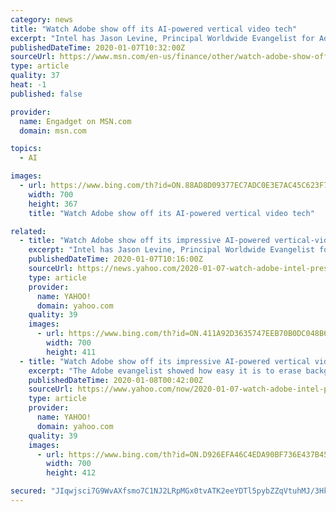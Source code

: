 ```yaml
---
category: news
title: "Watch Adobe show off its AI-powered vertical video tech"
excerpt: "Intel has Jason Levine, Principal Worldwide Evangelist for Adobe Creative Cloud, and his fabulous head of hair to thank for the most entertaining part of its CES press event. The chipmaker's executive VP,"
publishedDateTime: 2020-01-07T10:32:00Z
sourceUrl: https://www.msn.com/en-us/finance/other/watch-adobe-show-off-its-ai-powered-vertical-video-tech/ar-BBYH2PZ
type: article
quality: 37
heat: -1
published: false

provider:
  name: Engadget on MSN.com
  domain: msn.com

topics:
  - AI

images:
  - url: https://www.bing.com/th?id=ON.88AD8D09377EC7ADC0E3E7AC45C623F7
    width: 700
    height: 367
    title: "Watch Adobe show off its AI-powered vertical video tech"

related:
  - title: "Watch Adobe show off its impressive AI-powered vertical-video tech"
    excerpt: "Intel has Jason Levine, Principal Worldwide Evangelist for Adobe Creative Cloud, and his fabulous head of hair to thank for the most entertaining part of its CES press event. The chipmaker&#39;s Executive VP,"
    publishedDateTime: 2020-01-07T10:16:00Z
    sourceUrl: https://news.yahoo.com/2020-01-07-watch-adobe-intel-press-ces.html
    type: article
    provider:
      name: YAHOO!
      domain: yahoo.com
    quality: 39
    images:
      - url: https://www.bing.com/th?id=ON.411A92D3635747EEB70B0DC048B6C009
        width: 700
        height: 411
  - title: "Watch Adobe show off its impressive AI-powered vertical video tech"
    excerpt: "The Adobe evangelist showed how easy it is to erase backgrounds and select subjects with the combined powers of Adobe's Sensei AI engine and Intel's chips. He also showed off Adobe's AI-powered instant vertical video tech, which can be used to create vertical clips from horizontal ones. The technology doesn't just crop videos, though ..."
    publishedDateTime: 2020-01-08T00:42:00Z
    sourceUrl: https://www.yahoo.com/now/2020-01-07-watch-adobe-intel-press-ces.html
    type: article
    provider:
      name: YAHOO!
      domain: yahoo.com
    quality: 39
    images:
      - url: https://www.bing.com/th?id=ON.D926EFA46C4EDA90BF736E437B4508DF
        width: 700
        height: 412

secured: "JIqwjsci7G9WvAXfsmo7C1NJ2LRpMGx0tvATK2eeYDTl5pybZZqVtuhMJ/3HkoGpUZHbUH5gTaP+5It2q/kWf/tjuY3Umb2A73oUG1emyFyEWoFptsoQNNYs68z+z32lgvIKFf2R0uOy5MbUXUJe/264SnwrBuJH433DLcaA2tg6iZHEO2UNab7Y7o+1PPKpIy3qKjsMVpfAQ+pdfjfmcu125+Bb2INQL8SQmzPSk7VoAyNtF8BP//LOpVrkoKpGndXAe3iLn/90PgSDGzD2Jg==;v9tfKk3qIcjMtmJLlr+4Fg=="
---
```


